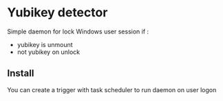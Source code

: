 # Yubikey detector
Simple daemon for lock Windows user session if :
- yubikey is unmount
- not yubikey on unlock

## Install
You can create a trigger with task scheduler to run daemon on user logon

